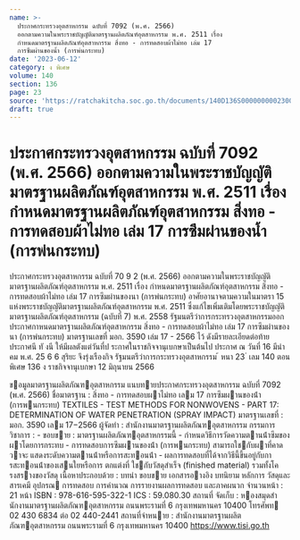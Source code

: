 ```yaml
---
name: >-
  ประกาศกระทรวงอุตสาหกรรม ฉบับที่ 7092 (พ.ศ. 2566)
  ออกตามความในพระราชบัญญัติมาตรฐานผลิตภัณฑ์อุตสาหกรรม พ.ศ. 2511 เรื่อง
  กำหนดมาตรฐานผลิตภัณฑ์อุตสาหกรรม สิ่งทอ - การทดสอบผ้าไม่ทอ เล่ม 17
  การซึมผ่านของน้ำ (การพ่นกระทบ)
date: '2023-06-12'
category: ง พิเศษ
volume: 140
section: 136
page: 23
source: 'https://ratchakitcha.soc.go.th/documents/140D136S0000000002300.pdf'
draft: true
---
```


# ประกาศกระทรวงอุตสาหกรรม ฉบับที่ 7092 (พ.ศ. 2566) ออกตามความในพระราชบัญญัติมาตรฐานผลิตภัณฑ์อุตสาหกรรม พ.ศ. 2511 เรื่อง กำหนดมาตรฐานผลิตภัณฑ์อุตสาหกรรม สิ่งทอ - การทดสอบผ้าไม่ทอ เล่ม 17 การซึมผ่านของน้ำ (การพ่นกระทบ)

ประกาศกระทรวงอุตสาหกรรม ฉบับที่ 70 9 2 (พ.ศ. 2566) ออกตามความในพระราชบัญญัติมาตรฐานผลิตภัณฑ์อุตสาหกรรม พ.ศ. 2511 เรื่อง กำหนดมาตรฐานผลิตภัณฑ์อุตสาหกรรม สิ่งทอ - การทดสอบผ้าไม่ทอ เล่ม 17 การซึมผ่านของนา (การพ่นกระทบ) อาศัยอานาจตามความในมาตรา 15 แห่งพระราชบัญญัติมาตรฐานผลิตภัณฑ์อุตสาหกรรม พ.ศ. 2511 ซึ่งแก้ไขเพิ่มเติมโดยพระราชบัญญัติมาตรฐานผลิตภัณฑ์อุตสาหกรรม (ฉบับที่ 7) พ.ศ. 2558 รัฐมนตรีว่าการกระทรวงอุตสาหกรรมออกประกาศกาหนดมาตรฐานผลิตภัณฑ์อุตสาหกรรม สิ่งทอ - การทดสอบผ้าไม่ทอ เล่ม 17 การซึมผ่านของนา (การพ่นกระทบ) มาตรฐานเลขที่ มอก. 3590 เล่ม 17 - 2566 ไว้ ดังมีรายละเอียดต่อท้ายประกาศนี ทั งนี ให้มีผลตังแต่วันที่ป ระกาศในราชกิจจานุเบกษาเป็นต้นไป ประกาศ ณ วันที่ 16 มีนำคม พ.ศ. 25 6 6 สุริยะ จึงรุ่งเรืองกิจ รัฐมนตรีว่าการกระทรวงอุตสาหกรรม ้ หนา 23 ่ เลม 140 ตอนพิเศษ 136 ง ราชกิจจานุเบกษา 12 มิถุนายน 2566

ขอมูลมาตรฐานผลิตภัณฑอุตสาหกรรม แนบทายประกาศกระทรวงอุตสาหกรรม ฉบับที่ 7092 (พ.ศ. 2566) ชื่อมาตรฐาน : สิ่งทอ - การทดสอบผาไม่ทอ เลม 17 การซึมผานของน้ํา (การพนกระทบ) TEXTILES - TEST METHODS FOR NONWOVENS - PART 17: DETERMINATION OF WATER PENETRATION (SPRAY IMPACT) มาตรฐานเลขที่ : มอก. 3590 เลม 17−2566 ผู้จัดทํา : สํานักงานมาตรฐานผลิตภัณฑอุตสาหกรรม กรรมการวิชาการ : - ขอบขาย : มาตรฐานผลิตภัณฑอุตสาหกรรมนี้ - กําหนดวิธีการวัดความตานน้ําซึมของผาโดยการกระทบ - การทดสอบการซึมผานของน้ํา (การพนกระทบ) สามารถใชกับผาที่คาดวาจะ แสดงระดับความตานน้ําหรือการสะทอนน้ํา - ผลการทดสอบที่ได้จากวิธีนี้ขึ้นอยู่กับการสะทอนน้ําของเสนใยหรือการ ตกแต่งที่ ใชกับวัสดุสําเร็จ (finished material) รวมทั้งโครงสรางของวัสดุ เนื้อหาประกอบด้วย : บทนํา ขอบขาย เอกสารอางอิง บทนิยาม หลักการ วัสดุและสารเคมี อุปกรณ การทดสอบ การคํานวณ การรายงานผลการทดสอบ และภาคผนวก จํานวนหน้า : 21 หน้า ISBN : 978-616-595-322-1 ICS : 59.080.30 สถานที่ จัดเก็บ : หองสมุดสํานักงานมาตรฐานผลิตภัณฑอุตสาหกรรม ถนนพระรามที่ 6 กรุงเทพมหานคร 10400 โทรศัพท 02 430 6834 ต่อ 02 440-2441 สถานที่จําหนาย : สํานักงานมาตรฐานผลิตภัณฑอุตสาหกรรม ถนนพระรามที่ 6 กรุงเทพมหานคร 10400 https://www.tisi.go.th
